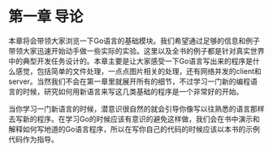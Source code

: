 # 第一章 导论

本章将会带领大家浏览一下Go语言的基础模块。我们希望通过足够的信息和例子带领大家迅速开始动手做一些实际的实验。这里以及全书的例子都是针对真实世界中的典型开发任务设计的。本章主要是让大家感受一下Go语言写出来的程序是什么感觉，包括简单的文件处理，一点点图片相关的处理，还有网络并发的client和server。当然我们不会在第一章里就展开所有的细节，不过学习一门新的编程语言的时候，研究如何用新语言来写这几类基础的程序是一个非常好的开始。

当你学习一门新语言的时候，潜意识很自然的就会引导你像写以往熟悉的语言那样去写新的程序。在学习Go的时候应该有意识的避免这样做，我们会在书中演示和解释如何写地道的Go语言程序，所以在写你自己的代码的时候应该以本书的示例代码作为指导。



